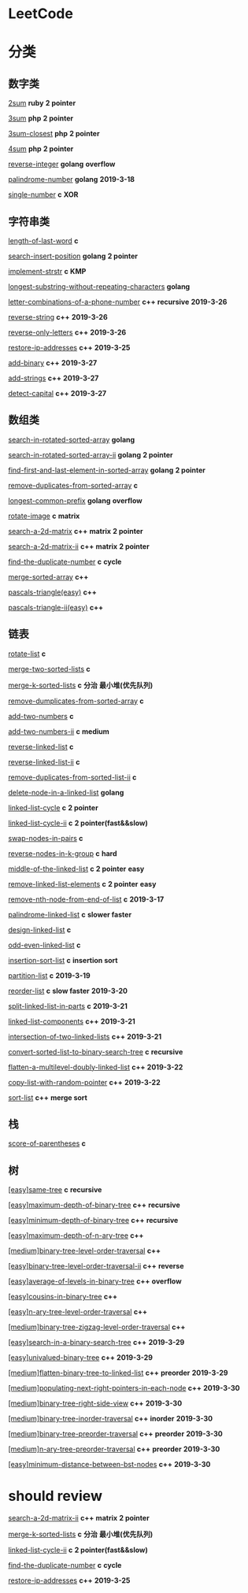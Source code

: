 # LeetCode

# 分类

## 数字类

[2sum](https://github.com/xuwenzhi/leetcode/blob/master/2sum.md) **ruby** **2 pointer**

[3sum](https://github.com/xuwenzhi/leetcode/blob/master/3sum.md) **php** **2 pointer**

[3sum-closest](https://github.com/xuwenzhi/leetcode/blob/master/3sum-closest.md) **php** **2 pointer**

[4sum](https://github.com/xuwenzhi/leetcode/blob/master/4sum.md) **php** **2 pointer**

[reverse-integer](https://github.com/xuwenzhi/leetcode/blob/master/reverse-integer.md) **golang**  **overflow**

[palindrome-number](https://github.com/xuwenzhi/leetcode/blob/master/reverse-integer.md) **golang** **2019-3-18**

[single-number](https://github.com/xuwenzhi/leetcode/blob/master/reverse-integer.md) **c** **XOR**

## 字符串类

[length-of-last-word](https://github.com/xuwenzhi/leetcode/blob/master/length-of-last-word.md) **c**

[search-insert-position](https://github.com/xuwenzhi/leetcode/blob/master/search-insert-position.md) **golang** **2 pointer**

[implement-strstr](https://github.com/xuwenzhi/leetcode/blob/master/implement-strstr.md) **c** **KMP**

[longest-substring-without-repeating-characters](https://github.com/xuwenzhi/leetcode/blob/master/longest-substring-without-repeating-characters.md) **golang**

[letter-combinations-of-a-phone-number](https://github.com/xuwenzhi/leetcode/blob/master/string/letter-combinations-of-a-phone-number.md) **c++** **recursive** **2019-3-26**

[reverse-string](https://github.com/xuwenzhi/leetcode/blob/master/string/reverse-string.md) **c++** **2019-3-26**

[reverse-only-letters](https://github.com/xuwenzhi/leetcode/blob/master/string/reverse-only-letters.md) **c++** **2019-3-26**

[restore-ip-addresses](https://github.com/xuwenzhi/leetcode/blob/master/string/restore-ip-addresses.md) **c++** **2019-3-25**

[add-binary](https://github.com/xuwenzhi/leetcode/blob/master/string/add-binary.md) **c++** **2019-3-27**

[add-strings](https://github.com/xuwenzhi/leetcode/blob/master/string/add-strings.md) **c++** **2019-3-27**

[detect-capital](https://github.com/xuwenzhi/leetcode/blob/master/string/detect-capital.md) **c++** **2019-3-27**


## 数组类

[search-in-rotated-sorted-array](https://github.com/xuwenzhi/leetcode/blob/master/search-in-rotated-sorted-array.md)
**golang**

[search-in-rotated-sorted-array-ii](https://github.com/xuwenzhi/leetcode/blob/master/search-in-rotated-sorted-array-ii.md)
**golang** **2 pointer**

[find-first-and-last-element-in-sorted-array](https://github.com/xuwenzhi/leetcode/blob/master/find-first-and-last-position-of-element-in-sorted-array.md) **golang** **2 pointer**

[remove-duplicates-from-sorted-array](https://github.com/xuwenzhi/leetcode/blob/master/remove-duplicates-from-sorted-array.md) **c**

[longest-common-prefix](https://github.com/xuwenzhi/leetcode/blob/master/longest-common-prefix.md) **golang** **overflow**

[rotate-image](https://github.com/xuwenzhi/leetcode/blob/master/rotate-image.md) **c** **matrix**

[search-a-2d-matrix](https://github.com/xuwenzhi/leetcode/blob/master/array/search-a-2d-matrix.md) **c++** **matrix** **2 pointer**

[search-a-2d-matrix-ii](https://github.com/xuwenzhi/leetcode/blob/master/array/search-a-2d-matrix-ii.md) **c++** **matrix** **2 pointer**

[find-the-duplicate-number](https://github.com/xuwenzhi/leetcode/blob/master/array/find-the-duplicate-number.md) **c** **cycle**

[merge-sorted-array](https://github.com/xuwenzhi/leetcode/blob/master/array/merge-sorted-array.md) **c++**

[pascals-triangle(easy)](https://github.com/xuwenzhi/leetcode/blob/master/array/pascals-triangle.md) **c++**

[pascals-triangle-ii(easy)](https://github.com/xuwenzhi/leetcode/blob/master/array/pascals-triangle-ii.md) **c++**



## 链表

[rotate-list](https://github.com/xuwenzhi/leetcode/blob/master/rotate-list.md) **c**

[merge-two-sorted-lists](https://github.com/xuwenzhi/leetcode/blob/master/merge-two-sorted-lists.md) **c**

[merge-k-sorted-lists](https://github.com/xuwenzhi/leetcode/blob/master/merge-k-sorted-lists.md) **c** **分治** **最小堆(优先队列)**

[remove-dumplicates-from-sorted-array](https://github.com/xuwenzhi/leetcode/blob/master/remove-duplicates-from-sorted-list.md) **c**

[add-two-numbers](https://github.com/xuwenzhi/leetcode/blob/master/linked-list/add-two-numbers.md) **c**

[add-two-numbers-ii](https://github.com/xuwenzhi/leetcode/blob/master/linked-list/add-two-numbers-ii.md) **c** **medium**

[reverse-linked-list](https://github.com/xuwenzhi/leetcode/blob/master/reverse-linked-list.md) **c**

[reverse-linked-list-ii](https://github.com/xuwenzhi/leetcode/blob/master/reverse-linked-list-ii.md) **c**

[remove-duplicates-from-sorted-list-ii](https://github.com/xuwenzhi/leetcode/blob/master/remove-duplicates-from-sorted-list-ii.md) **c**

[delete-node-in-a-linked-list](https://github.com/xuwenzhi/leetcode/blob/master/delete-node-in-a-linked-list.md) **golang**

[linked-list-cycle](https://github.com/xuwenzhi/leetcode/blob/master/linked-list/linked-list-cycle.md) **c** **2 pointer**

[linked-list-cycle-ii](https://github.com/xuwenzhi/leetcode/blob/master/linked-list/linked-list-cycle-ii.md) **c** **2 pointer(fast&&slow)**

[swap-nodes-in-pairs](https://github.com/xuwenzhi/leetcode/blob/master/swap-nodes-in-pairs.md) **c**

[reverse-nodes-in-k-group](https://github.com/xuwenzhi/leetcode/blob/master/reverse-nodes-in-k-group.md) **c** **hard**

[middle-of-the-linked-list](https://github.com/xuwenzhi/leetcode/blob/master/middle-of-the-linked-list.md) **c** **2 pointer** **easy**

[remove-linked-list-elements](https://github.com/xuwenzhi/leetcode/blob/master/remove-linked-list-elements.md) **c** **2 pointer** **easy**

[remove-nth-node-from-end-of-list](https://github.com/xuwenzhi/leetcode/blob/master/remove-nth-node-from-end-of-list.md) **c** **2019-3-17**

[palindrome-linked-list](https://github.com/xuwenzhi/leetcode/blob/master/remove-nth-node-from-end-of-list.md) **c** **slower faster**

[design-linked-list](https://github.com/xuwenzhi/leetcode/blob/master/linked-list/design-linked-list.md) **c**

[odd-even-linked-list](https://github.com/xuwenzhi/leetcode/blob/master/odd-even-linked-list.md) **c**

[insertion-sort-list](https://github.com/xuwenzhi/leetcode/blob/master/insertion-sort-list.md) **c** **insertion sort**

[partition-list](https://github.com/xuwenzhi/leetcode/blob/master/linked-list/partition-list.md) **c** **2019-3-19**

[reorder-list](https://github.com/xuwenzhi/leetcode/blob/master/linked-list/reorder-list.md) **c** **slow faster** **2019-3-20**

[split-linked-list-in-parts](https://github.com/xuwenzhi/leetcode/blob/master/linked-list/split-linked-list-in-parts.md) **c** **2019-3-21**

[linked-list-components](https://github.com/xuwenzhi/leetcode/blob/master/linked-list/linked-list-components.md) **c++**  **2019-3-21**

[intersection-of-two-linked-lists](https://github.com/xuwenzhi/leetcode/blob/master/linked-list/intersection-of-two-linked-lists.md) **c++**  **2019-3-21**

[convert-sorted-list-to-binary-search-tree](https://github.com/xuwenzhi/leetcode/blob/master/linked-list/convert-sorted-list-to-binary-search-tree.md) **c** **recursive**

[flatten-a-multilevel-doubly-linked-list](https://github.com/xuwenzhi/leetcode/blob/master/linked-list/flatten-a-multilevel-doubly-linked-list.md) **c++** **2019-3-22**

[copy-list-with-random-pointer](https://github.com/xuwenzhi/leetcode/blob/master/linked-list/copy-list-with-random-pointer.md) **c++** **2019-3-22**

[sort-list](https://github.com/xuwenzhi/leetcode/blob/master/linked-list/sort-list.md) **c++** **merge sort**

## 栈

[score-of-parentheses](https://github.com/xuwenzhi/leetcode/blob/master/score-of-parentheses.md) **c**


## 树

[[easy]same-tree](https://github.com/xuwenzhi/leetcode/blob/master/tree/same-tree.md) **c** **recursive**

[[easy]maximum-depth-of-binary-tree](https://github.com/xuwenzhi/leetcode/blob/master/tree/maximum-depth-of-binary-tree.md) **c++** **recursive**

[[easy]minimum-depth-of-binary-tree](https://github.com/xuwenzhi/leetcode/blob/master/tree/minimum-depth-of-binary-tree.md) **c++** **recursive**

[[easy]maximum-depth-of-n-ary-tree](https://github.com/xuwenzhi/leetcode/blob/master/tree/maximum-depth-of-n-ary-tree.md) **c++**

[[medium]binary-tree-level-order-traversal](https://github.com/xuwenzhi/leetcode/blob/master/tree/binary-tree-level-order-traversal.md) **c++**

[[easy]binary-tree-level-order-traversal-ii](https://github.com/xuwenzhi/leetcode/blob/master/tree/binary-tree-level-order-traversal-ii.md) **c++** **reverse**

[[easy]average-of-levels-in-binary-tree](https://github.com/xuwenzhi/leetcode/blob/master/tree/average-of-levels-in-binary-tree.md) **c++**  **overflow**

[[easy]cousins-in-binary-tree](https://github.com/xuwenzhi/leetcode/blob/master/tree/cousins-in-binary-tree.md) **c++**

[[easy]n-ary-tree-level-order-traversal](https://github.com/xuwenzhi/leetcode/blob/master/tree/n-ary-tree-level-order-traversal.md) **c++**

[[medium]binary-tree-zigzag-level-order-traversal](https://github.com/xuwenzhi/leetcode/blob/master/tree/binary-tree-zigzag-level-order-traversal.md) **c++**

[[easy]search-in-a-binary-search-tree](https://github.com/xuwenzhi/leetcode/blob/master/tree/search-in-a-binary-search-tree.md) **c++** **2019-3-29**

[[easy]univalued-binary-tree](https://github.com/xuwenzhi/leetcode/blob/master/tree/univalued-binary-tree.md) **c++** **2019-3-29**

[[medium]flatten-binary-tree-to-linked-list](https://github.com/xuwenzhi/leetcode/blob/master/tree/flatten-binary-tree-to-linked-list.md) **c++** **preorder** **2019-3-29**

[[medium]populating-next-right-pointers-in-each-node](https://github.com/xuwenzhi/leetcode/blob/master/tree/populating-next-right-pointers-in-each-node.md) **c++** **2019-3-30**

[[medium]binary-tree-right-side-view](https://github.com/xuwenzhi/leetcode/blob/master/tree/binary-tree-right-side-view.md) **c++** **2019-3-30**

[[medium]binary-tree-inorder-traversal](https://github.com/xuwenzhi/leetcode/blob/master/tree/binary-tree-inorder-traversal.md) **c++** **inorder** **2019-3-30**

[[medium]binary-tree-preorder-traversal](https://github.com/xuwenzhi/leetcode/blob/master/tree/binary-tree-preorder-traversal.md) **c++** **preorder** **2019-3-30**

[[medium]n-ary-tree-preorder-traversal](https://github.com/xuwenzhi/leetcode/blob/master/tree/n-ary-tree-preorder-traversal.md) **c++** **preorder** **2019-3-30**

[[easy]minimum-distance-between-bst-nodes](https://github.com/xuwenzhi/leetcode/blob/master/tree/minimum-distance-between-bst-nodes.md) **c++** **2019-3-30**

# should review

[search-a-2d-matrix-ii](https://github.com/xuwenzhi/leetcode/blob/master/array/search-a-2d-matrix-ii.md) **c++** **matrix** **2 pointer**

[merge-k-sorted-lists](https://github.com/xuwenzhi/leetcode/blob/master/merge-k-sorted-lists.md) **c** **分治** **最小堆(优先队列)**

[linked-list-cycle-ii](https://github.com/xuwenzhi/leetcode/blob/master/linked-list-cycle-ii.md) **c** **2 pointer(fast&&slow)**

[find-the-duplicate-number](https://github.com/xuwenzhi/leetcode/blob/master/array/find-the-duplicate-number.md) **c** **cycle**

[restore-ip-addresses](https://github.com/xuwenzhi/leetcode/blob/master/string/restore-ip-addresses.md) **c++** **2019-3-25**
